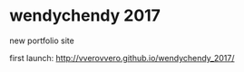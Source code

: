 # wendychendy 2017
new portfolio site 

first launch: http://vverovvero.github.io/wendychendy_2017/
